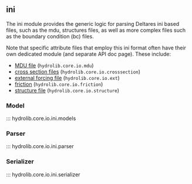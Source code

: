 ## ini

The ini module provides the generic logic for parsing Deltares ini based files, such as the mdu, structures files, as well as more complex files such as the boundary condition (bc) files.

Note that specific attribute files that employ this ini format often have their own dedicated module (and separate API doc page). These include:

- [MDU file](mdu.md) (`hydrolib.core.io.mdu`)
- [cross section files](crosssection.md) (`hydrolib.core.io.crosssection`)
- [external forcing file](ext.md) (`hydrolib.core.io.ext`)
- [friction](friction.md) (`hydrolib.core.io.friction`)
- [structure file](structure.md) (`hydrolib.core.io.structure`)



### Model

::: hydrolib.core.io.ini.models

### Parser

::: hydrolib.core.io.ini.parser

### Serializer

::: hydrolib.core.io.ini.serializer